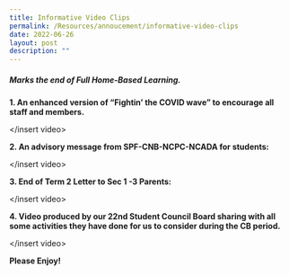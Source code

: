 ```yaml
---
title: Informative Video Clips
permalink: /Resources/annoucement/informative-video-clips
date: 2022-06-26
layout: post
description: ""
---
```

##### Marks the end of Full Home-Based Learning.

**1. An enhanced version of “Fightin’ the COVID wave” to encourage all staff and members.**
  
</insert video>
	
**2. An advisory message from SPF-CNB-NCPC-NCADA for students:**
  
</insert video>
	
**3. End of Term 2 Letter to Sec 1 -3 Parents:**

</insert video>
  
**4. Video produced by our 22nd Student Council Board sharing with all some activities they have done for us to consider during the CB period.**

</insert video>
  
**Please Enjoy!**